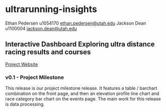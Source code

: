 # ultrarunning-insights
Ethan Pedersen	u1054170	ethan.pedersen@utah.edu
Jackson Dean	u1100004	jackson.dean@utah.edu

## Interactive Dashboard Exploring ultra distance racing results and courses

[Project Website](https://jacksondean17.github.io/ultrarunning-insights/index.html)

### v0.1 - Project Milestone
This release is our project milestone release. It features a table / barchart combination on the front page, and then an elevation profile line chart and race category bar chart on the events page. The main work for this release is data processing. 
